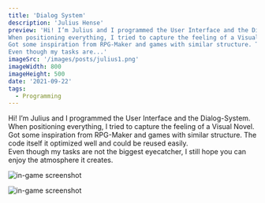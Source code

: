 ```yaml
---
title: 'Dialog System'
description: 'Julius Hense'
preview: 'Hi! I’m Julius and I programmed the User Interface and the Dialog-System.  
When positioning everything, I tried to capture the feeling of a Visual Novel.  
Got some inspiration from RPG-Maker and games with similar structure. The code itself it optimized well and could be reused easily.  
Even though my tasks are...'
imageSrc: '/images/posts/julius1.png'
imageWidth: 800
imageHeight: 500
date: '2021-09-22'
tags:
  - Programming
---
```


Hi! I’m Julius and I programmed the User Interface and the Dialog-System.  
When positioning everything, I tried to capture the feeling of a Visual Novel.  
Got some inspiration from RPG-Maker and games with similar structure. The code itself it optimized well and could be reused easily.  
Even though my tasks are not the biggest eyecatcher, I still hope you can enjoy the atmosphere it creates.

![in-game screenshot](/images/posts/julius1.png "in-game screenshot")

![in-game screenshot](/images/posts/julius2.png "in-game screenshot")